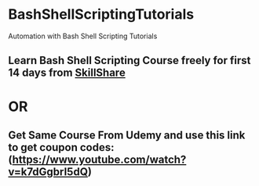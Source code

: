 # BashShellScriptingTutorials
Automation with Bash Shell Scripting Tutorials
## Learn Bash Shell Scripting Course freely for first 14 days from [SkillShare](https://www.skillshare.com/r/user/narendrap)

# OR
## Get Same Course From Udemy and use this link to get coupon codes: (https://www.youtube.com/watch?v=k7dGgbrI5dQ)

